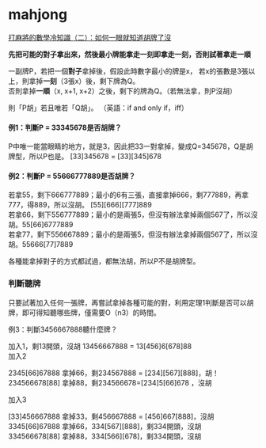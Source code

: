 # mahjong

[打麻將的數學冷知識（二）：如何一眼就知道胡牌了沒](https://www.thenewslens.com/article/100657)  


**先把可能的對子拿出來，然後最小牌能拿走一刻即拿走一刻，否則試著拿走一順**  


一副牌P，若把一個**對子**拿掉後，假設此時數字最小的牌是x， 
若x的張數是3張以上，則拿掉**一刻**（3張x）後，剩下牌為Q。  
否則拿掉**一順**（x, x+1, x+2）之後，剩下的牌為Q。（若無法拿，則P沒胡）  

則「P胡」若且唯若「Q胡」。 （英語：if and only if，iff）


#### 例1：判斷P = 33345678是否胡牌？

P中唯一能當眼睛的地方，就是3，因此把33一對拿掉，變成Q=345678，Q是胡牌型，所以P也是。 [33]345678 = [33][345]678

#### 例2：判斷P = 55666777889是否胡牌？

若拿55，剩下666777889；最小的6有三張，直接拿掉666，剩777889，再拿777，得889，所以沒胡。 [55][666][777]889  
若拿66，剩下556777889；最小的是兩張5，但沒有辦法拿掉兩個567了，所以沒胡。55[66]6777889  
若拿77，剩下556667889；最小的是兩張5，但沒有辦法拿掉兩個567了，所以沒胡。55666[77]7889  

各種能拿掉對子的方式都試過，都無法胡，所以P不是胡牌型。


### 判斷聽牌

只要試著加入任何一張牌，再嘗試拿掉各種可能的對，利用定理1判斷是否可以胡牌，即可得知聽哪些牌，僅需要O（n3）的時間。

例3：判斷3456667888聽什麼牌？

加入1，剩13開頭，沒胡  13456667888 = 13[456]6[678]88  
加入2  

2345[66]67888 拿掉66，剩234567888 = [234][567][888]，胡！  
234566678[88] 拿掉88，剩234566678=[234]5[66]678 ，沒胡  

加入3

[33]456667888 拿掉33，剩456667888 = [456]667[888]，沒胡  
3345[66]67888 拿掉66，334[567][888]，剩334開頭，沒胡  
334566678[88] 拿掉88，334[566][678]，剩334開頭，沒胡  
